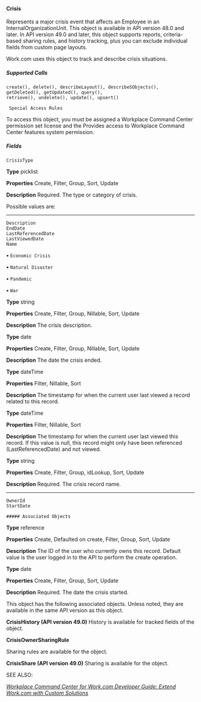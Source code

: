 #### Crisis

Represents a major crisis event that affects an Employee in an InternalOrganizationUnit. This object is available in API version 48.0 and
later. In API version 49.0 and later, this object supports reports, criteria-based sharing rules, and history tracking, plus you can exclude
individual fields from custom page layouts.

Work.com uses this object to track and describe crisis situations.

##### Supported Calls
```
create(), delete(), describeLayout(), describeSObjects(), getDeleted(), getUpdated(), query(),
retrieve(), undelete(), update(), upsert()

 Special Access Rules

```
To access this object, you must be assigned a Workplace Command Center permission set license and the Provides access to Workplace
Command Center features system permission.

##### Fields

```
CrisisType

```

**Type**
picklist

**Properties**
Create, Filter, Group, Sort, Update

**Description**
Required. The type or category of crisis.

Possible values are:


-----

```
Description
EndDate
LastReferencedDate
LastViewedDate
Name

```


**•** `Economic Crisis`

**•** `Natural Disaster`

**•** `Pandemic`

**•** `War`

**Type**
string

**Properties**
Create, Filter, Group, Nillable, Sort, Update

**Description**
The crisis description.

**Type**
date

**Properties**
Create, Filter, Group, Nillable, Sort, Update

**Description**
The date the crisis ended.

**Type**
dateTime

**Properties**
Filter, Nillable, Sort

**Description**
The timestamp for when the current user last viewed a record related to this record.

**Type**
dateTime

**Properties**
Filter, Nillable, Sort

**Description**
The timestamp for when the current user last viewed this record. If this value is null, this
record might only have been referenced (LastReferencedDate) and not viewed.

**Type**
string

**Properties**
Create, Filter, Group, idLookup, Sort, Update

**Description**
Required. The crisis record name.


-----

```
OwnerId
StartDate

##### Associated Objects

```

**Type**
reference

**Properties**
Create, Defaulted on create, Filter, Group, Sort, Update

**Description**
The ID of the user who currently owns this record. Default value is the user logged in to the
API to perform the create operation.

**Type**
date

**Properties**
Create, Filter, Group, Sort, Update

**Description**
Required. The date the crisis started.


This object has the following associated objects. Unless noted, they are available in the same API version as this object.

**CrisisHistory (API version 49.0)**
History is available for tracked fields of the object.

**CrisisOwnerSharingRule**

Sharing rules are available for the object.

**CrisisShare (API version 49.0)**
Sharing is available for the object.

SEE ALSO:

_[Workplace Command Center for Work.com Developer Guide: Extend Work.com with Custom Solutions](https://developer.salesforce.com/docs/atlas.en-us.254.0.ajax.meta/workdotcom_dev_guide/wdc_cc_overview.htm)_

